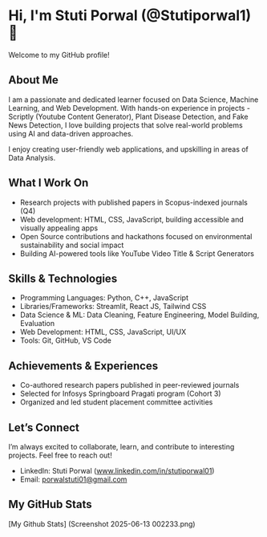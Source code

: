 # Hi, I'm Stuti Porwal (@Stutiporwal1) 👋

Welcome to my GitHub profile!


## About Me

I am a passionate and dedicated learner focused on Data Science, Machine Learning, and Web Development. With hands-on experience in projects - Scriptly (Youtube Content Generator), Plant Disease Detection, and Fake News Detection, I love building projects that solve real-world problems using AI and data-driven approaches.

I enjoy creating user-friendly web applications, and upskilling in areas of Data Analysis.


## What I Work On

- Research projects with published papers in Scopus-indexed journals (Q4)   
- Web development: HTML, CSS, JavaScript, building accessible and visually appealing apps  
- Open Source contributions and hackathons focused on environmental sustainability and social impact  
- Building AI-powered tools like YouTube Video Title & Script Generators  


## Skills & Technologies

- Programming Languages: Python, C++, JavaScript  
- Libraries/Frameworks: Streamlit, React JS, Tailwind CSS 
- Data Science & ML: Data Cleaning, Feature Engineering, Model Building, Evaluation  
- Web Development: HTML, CSS, JavaScript, UI/UX   
- Tools: Git, GitHub, VS Code


## Achievements & Experiences

- Co-authored research papers published in peer-reviewed journals  
- Selected for Infosys Springboard Pragati program (Cohort 3)  
- Organized and led student placement committee activities  


## Let’s Connect

I’m always excited to collaborate, learn, and contribute to interesting projects. Feel free to reach out!

- LinkedIn: Stuti Porwal (www.linkedin.com/in/stutiporwal01)  
- Email: porwalstuti01@gmail.com 

## My GitHub Stats

[My Github Stats] (Screenshot 2025-06-13 002233.png)




